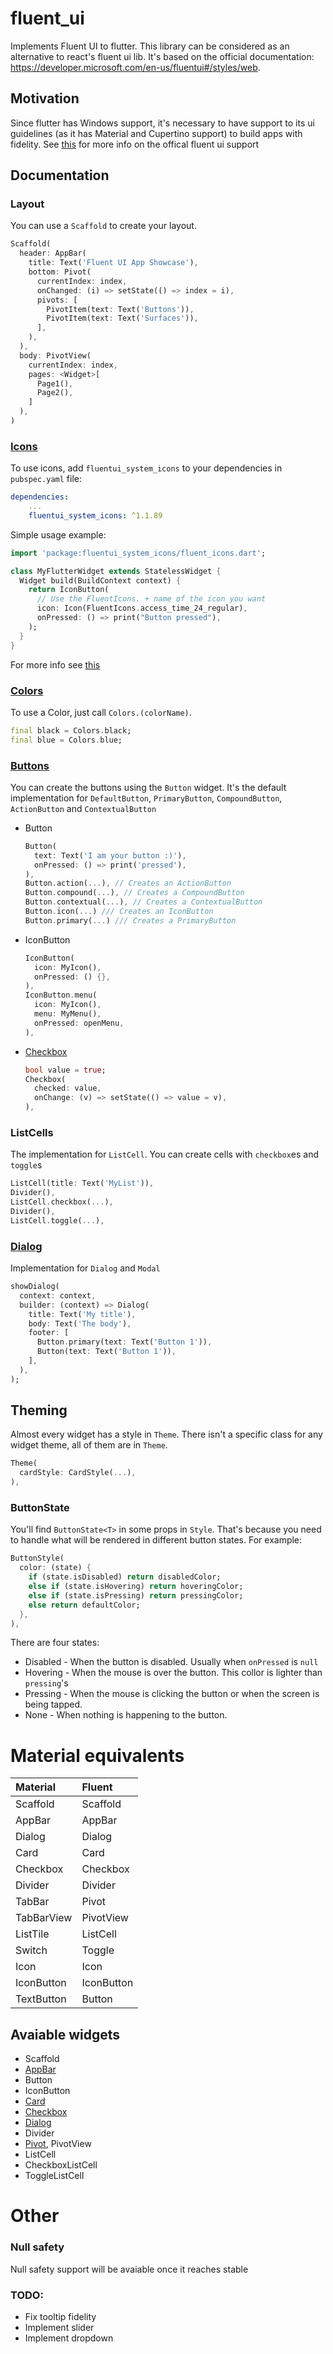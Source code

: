 # fluent_ui

Implements Fluent UI to flutter. This library can be considered as an alternative to react's fluent ui lib. It's based on the official documentation: https://developer.microsoft.com/en-us/fluentui#/styles/web.

## Motivation

Since flutter has Windows support, it's necessary to have support to its ui guidelines (as it has Material and Cupertino support) to build apps with fidelity.
See [this](https://github.com/flutter/flutter/issues/46481) for more info on the offical fluent ui support

## Documentation

### Layout

You can use a `Scaffold` to create your layout.

```dart
Scaffold(
  header: AppBar(
    title: Text('Fluent UI App Showcase'),
    bottom: Pivot(
      currentIndex: index,
      onChanged: (i) => setState(() => index = i),
      pivots: [
        PivotItem(text: Text('Buttons')),
        PivotItem(text: Text('Surfaces')),
      ],
    ),
  ),
  body: PivotView(
    currentIndex: index,
    pages: <Widget>[
      Page1(),
      Page2(),
    ]
  ),
)
```

### [Icons](https://developer.microsoft.com/en-us/fluentui#/styles/web/icons#available-icons)

To use icons, add `fluentui_system_icons` to your dependencies in `pubspec.yaml` file:

```yaml
dependencies:
    ...
    fluentui_system_icons: ^1.1.89
```

Simple usage example:

```dart
import 'package:fluentui_system_icons/fluent_icons.dart';

class MyFlutterWidget extends StatelessWidget {
  Widget build(BuildContext context) {
    return IconButton(
      // Use the FluentIcons. + name of the icon you want
      icon: Icon(FluentIcons.access_time_24_regular),
      onPressed: () => print("Button pressed"),
    );
  }
}
```

For more info see [this](https://pub.dev/packages/fluentui_system_icons)

### [Colors](https://developer.microsoft.com/en-us/fluentui#/styles/web/colors/)

To use a Color, just call `Colors.(colorName)`.

```dart
final black = Colors.black;
final blue = Colors.blue;
```

### [Buttons](https://developer.microsoft.com/en-us/fluentui#/controls/web/button)

You can create the buttons using the `Button` widget. It's the default implementation for `DefaultButton`, `PrimaryButton`, `CompoundButton`, `ActionButton` and `ContextualButton`

- Button
  ```dart
  Button(
    text: Text('I am your button :)'),
    onPressed: () => print('pressed'),
  ),
  Button.action(...), // Creates an ActionButton
  Button.compound(...), // Creates a CompoundButton
  Button.contextual(...), // Creates a ContextualButton
  Button.icon(...) /// Creates an IconButton
  Button.primary(...) /// Creates a PrimaryButton
  ```
- IconButton
  ```dart
  IconButton(
    icon: MyIcon(),
    onPressed: () {},
  ),
  IconButton.menu(
    icon: MyIcon(),
    menu: MyMenu(),
    onPressed: openMenu,
  ),
  ```
- [Checkbox](https://developer.microsoft.com/en-us/fluentui#/controls/web/checkbox#usage)
  ```dart
  bool value = true;
  Checkbox(
    checked: value,
    onChange: (v) => setState(() => value = v),
  ),
  ```

### ListCells

The implementation for `ListCell`. You can create cells with `checkbox`es and `toggle`s

```dart
ListCell(title: Text('MyList')),
Divider(),
ListCell.checkbox(...),
Divider(),
ListCell.toggle(...),
```

### [Dialog](https://developer.microsoft.com/en-us/fluentui#/controls/web/dialog)
Implementation for `Dialog` and `Modal`
```dart
showDialog(
  context: context,
  builder: (context) => Dialog(
    title: Text('My title'),
    body: Text('The body'),
    footer: [
      Button.primary(text: Text('Button 1')),
      Button(text: Text('Button 1')),
    ],
  ),
);
```

## Theming
Almost every widget has a style in `Theme`. There isn't a specific class for any widget theme, all of them are in `Theme`.

```dart
Theme(
  cardStyle: CardStyle(...),
),
```
### ButtonState
You'll find `ButtonState<T>` in some props in `Style`. That's because you need to handle what will be rendered in different button states. For example:
```dart
ButtonStyle(
  color: (state) {
    if (state.isDisabled) return disabledColor;
    else if (state.isHovering) return hoveringColor;
    else if (state.isPressing) return pressingColor;
    else return defaultColor;
  },
),
```

There are four states:
- Disabled - When the button is disabled. Usually when `onPressed` is `null`
- Hovering - When the mouse is over the button. This collor is lighter than `pressing`'s
- Pressing - When the mouse is clicking the button or when the screen is being tapped.
- None - When nothing is happening to the button.

# Material equivalents
| Material |  Fluent  |
| :------  | :------  |
| Scaffold | Scaffold | 
| AppBar   | AppBar   |
| Dialog   | Dialog   |
| Card     | Card     |
| Checkbox | Checkbox |
| Divider  | Divider  |
| TabBar   | Pivot    |
| TabBarView | PivotView |
| ListTile | ListCell |
| Switch   | Toggle   |
| Icon     | Icon     |
| IconButton | IconButton |
| TextButton | Button |

## Avaiable widgets

- Scaffold
- [AppBar](https://developer.microsoft.com/en-us/fluentui#/controls/android/topappbar)
- Button
- IconButton
- [Card](https://developer.microsoft.com/en-us/fluentui#/controls/web/modal)
- [Checkbox](https://developer.microsoft.com/en-us/fluentui#/controls/web/checkbox#usage)
- [Dialog](https://developer.microsoft.com/en-us/fluentui#/controls/web/dialog)
- Divider
- [Pivot](https://developer.microsoft.com/en-us/fluentui#/controls/web/pivot), PivotView
- ListCell
- CheckboxListCell
- ToggleListCell

# Other
### Null safety
Null safety support will be avaiable once it reaches stable

### TODO:
- Fix tooltip fidelity
- Implement slider
- Implement dropdown